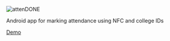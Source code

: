 
![attenDONE][logo]

[logo]: https://github.com/Nukki/attenDONE/raw/master/app/src/java/res/name3.png "App name"
Android app for marking attendance using NFC and college IDs

[Demo](https://youtu.be/ULR1QrEeLk8)
